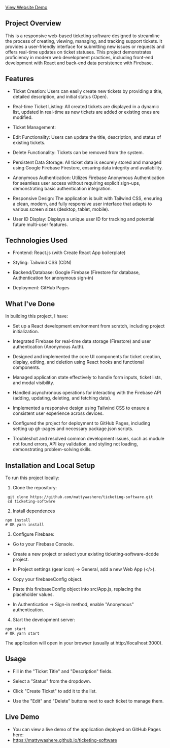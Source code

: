[View Website Demo](https://mattywashere.github.io/ticketing-software)

<h2> Project Overview </h2>
This is a responsive web-based ticketing software designed to streamline the process of creating, viewing, managing, and tracking support tickets. It provides a user-friendly interface for submitting new issues or requests and offers real-time updates on ticket statuses. This project demonstrates proficiency in modern web development practices, including front-end development with React and back-end data persistence with Firebase.

<h2>Features</h2>

- Ticket Creation: Users can easily create new tickets by providing a title, detailed description, and initial status (Open).

- Real-time Ticket Listing: All created tickets are displayed in a dynamic list, updated in real-time as new tickets are added or existing ones are modified.

- Ticket Management:

- Edit Functionality: Users can update the title, description, and status of existing tickets.

- Delete Functionality: Tickets can be removed from the system.

- Persistent Data Storage: All ticket data is securely stored and managed using Google Firebase Firestore, ensuring data integrity and availability.

- Anonymous Authentication: Utilizes Firebase Anonymous Authentication for seamless user access without requiring explicit sign-ups, demonstrating basic authentication integration.

- Responsive Design: The application is built with Tailwind CSS, ensuring a clean, modern, and fully responsive user interface that adapts to various screen sizes (desktop, tablet, mobile).

- User ID Display: Displays a unique user ID for tracking and potential future multi-user features.

<h2>Technologies Used</h2>

- Frontend: React.js (with Create React App boilerplate)

- Styling: Tailwind CSS (CDN)

- Backend/Database: Google Firebase (Firestore for database, Authentication for anonymous sign-in)

- Deployment: GitHub Pages

<h2>What I've Done</h2>

In building this project, I have:

- Set up a React development environment from scratch, including project initialization.

- Integrated Firebase for real-time data storage (Firestore) and user authentication (Anonymous Auth).

- Designed and implemented the core UI components for ticket creation, display, editing, and deletion using React hooks and functional components.

- Managed application state effectively to handle form inputs, ticket lists, and modal visibility.

- Handled asynchronous operations for interacting with the Firebase API (adding, updating, deleting, and fetching data).

- Implemented a responsive design using Tailwind CSS to ensure a consistent user experience across devices.

- Configured the project for deployment to GitHub Pages, including setting up gh-pages and necessary package.json scripts.

- Troubleshot and resolved common development issues, such as module not found errors, API key validation, and styling not loading, demonstrating problem-solving skills.

<h2>Installation and Local Setup</h2>

To run this project locally:

1. Clone the repository:

```
 git clone https://github.com/mattywashere/ticketing-software.git
 cd ticketing-software
```
2. Install dependences

```
npm install
# OR yarn install
```
3. Configure Firebase:

- Go to your Firebase Console.

- Create a new project or select your existing ticketing-software-dcdde project.

- In Project settings (gear icon) -> General, add a new Web App (</>).

- Copy your firebaseConfig object.

- Paste this firebaseConfig object into src/App.js, replacing the placeholder values.

- In Authentication -> Sign-in method, enable "Anonymous" authentication.

4. Start the development server:

```
npm start
# OR yarn start
```
The application will open in your browser (usually at http://localhost:3000).

<h2>Usage</h2>

- Fill in the "Ticket Title" and "Description" fields.

- Select a "Status" from the dropdown.

- Click "Create Ticket" to add it to the list.

- Use the "Edit" and "Delete" buttons next to each ticket to manage them.

<h2>Live Demo</h2>
  
- You can view a live demo of the application deployed on GitHub Pages here:
- https://mattywashere.github.io/ticketing-software
